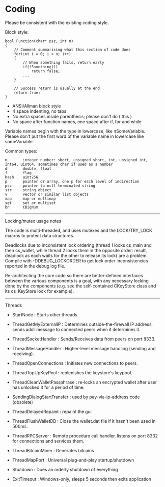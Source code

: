 Coding
====================

Please be consistent with the existing coding style.

Block style:

	bool Function(char* psz, int n)
	{
	    // Comment summarising what this section of code does
	    for(int i = 0; i < n; i++)
	    {
	        // When something fails, return early
	        if(!Something())
	            return false;
	        ...
	    }
	
	    // Success return is usually at the end
	    return true;
	}

- ANSI/Allman block style
- 4 space indenting, no tabs
- No extra spaces inside parenthesis; please don't do ( this )
- No space after function names, one space after if, for and while

Variable names begin with the type in lowercase, like nSomeVariable.
Please don't put the first word of the variable name in lowercase like
someVariable.

Common types:

	n       integer number: short, unsigned short, int, unsigned int, int64, uint64, sometimes char if used as a number
	d       double, float
	f       flag
	hash    uint256
	p       pointer or array, one p for each level of indirection
	psz     pointer to null terminated string
	str     string object
	v       vector or similar list objects
	map     map or multimap
	set     set or multiset
	bn      CBigNum

-------------------------
Locking/mutex usage notes

The code is multi-threaded, and uses mutexes and the
LOCK/TRY_LOCK macros to protect data structures.

Deadlocks due to inconsistent lock ordering (thread 1 locks cs_main
and then cs_wallet, while thread 2 locks them in the opposite order:
result, deadlock as each waits for the other to release its lock) are
a problem. Compile with -DDEBUG_LOCKORDER to get lock order
inconsistencies reported in the debug.log file.

Re-architecting the core code so there are better-defined interfaces
between the various components is a goal, with any necessary locking
done by the components (e.g. see the self-contained CKeyStore class
and its cs_KeyStore lock for example).

-------
Threads

- StartNode : Starts other threads.

- ThreadGetMyExternalIP : Determines outside-the-firewall IP address, sends addr message to connected peers when it determines it. 

- ThreadSocketHandler : Sends/Receives data from peers on port 8333.
 
- ThreadMessageHandler : Higher-level message handling (sending and receiving).
 
- ThreadOpenConnections : Initiates new connections to peers.

- ThreadTopUpKeyPool : replenishes the keystore's keypool.
 
- ThreadCleanWalletPassphrase : re-locks an encrypted wallet after user has unlocked it for a period of time. 
 
- SendingDialogStartTransfer : used by pay-via-ip-address code (obsolete)
 
- ThreadDelayedRepaint : repaint the gui 

- ThreadFlushWalletDB : Close the wallet.dat file if it hasn't been used in 500ms.
 
- ThreadRPCServer : Remote procedure call handler, listens on port 8332 for connections and services them.
 
- ThreadBitcoinMiner : Generates bitcoins
  
- ThreadMapPort : Universal plug-and-play startup/shutdown
 
- Shutdown : Does an orderly shutdown of everything
 
- ExitTimeout : Windows-only, sleeps 5 seconds then exits application
